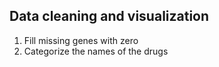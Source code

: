 
## Data cleaning and visualization

1. Fill missing genes with zero
2. Categorize the names of the drugs
